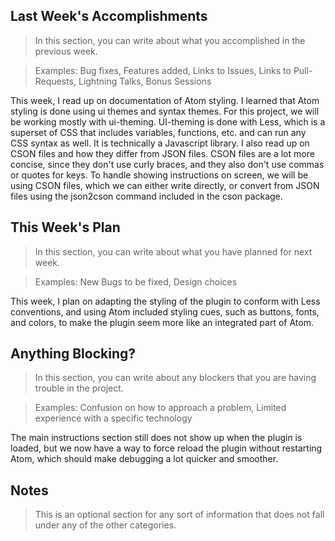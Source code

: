 ## Last Week's Accomplishments

> In this section, you can write about what you accomplished in the previous week.

> Examples:
> Bug fixes, Features added, Links to Issues, Links to Pull-Requests, Lightning Talks, Bonus Sessions

This week, I read up on documentation of Atom styling. I learned that Atom styling is done using ui themes and
syntax themes. For this project, we will be working mostly with ui-theming. UI-theming is done with Less, which
is a superset of CSS that includes variables, functions, etc. and can run any CSS syntax as well. It is technically
a Javascript library. I also read up on CSON files and how they differ from JSON files. CSON files are a lot more 
concise, since they don't use curly braces, and they also don't use commas or quotes for keys. To handle showing 
instructions on screen, we will be using CSON files, which we can either write directly, or convert from JSON files
using the json2cson command included in the cson package.

## This Week's Plan

> In this section, you can write about what you have planned for next week.

> Examples: New Bugs to be fixed, Design choices

This week, I plan on adapting the styling of the plugin to conform with Less conventions, and using Atom included
styling cues, such as buttons, fonts, and colors, to make the plugin seem more like an integrated part of Atom.

## Anything Blocking?

> In this section, you can write about any blockers that you are having trouble in the project.

> Examples: Confusion on how to approach a problem, Limited experience with a specific technology

The main instructions section still does not show up when the plugin is loaded, but we now have a way to force
reload the plugin without restarting Atom, which should make debugging a lot quicker and smoother. 

## Notes

> This is an optional section for any sort of information that does not fall under any of the other categories.
